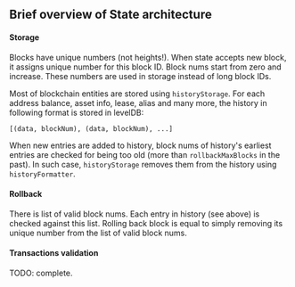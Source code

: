 ## Brief overview of State architecture

#### Storage

Blocks have unique numbers (not heights!). When state accepts new block, it assigns
unique number for this block ID. Block nums start from zero and increase.
These numbers are used in storage instead of long block IDs.

Most of blockchain entities are stored using `historyStorage`.
For each address balance, asset info, lease, alias and many more,
the history in following format is stored in levelDB:

`[(data, blockNum), (data, blockNum), ...]`

When new entries are added to history, block nums of history's earliest entries are checked
for being too old (more than `rollbackMaxBlocks` in the past). In such case, `historyStorage` removes
them from the history using `historyFormatter`.

#### Rollback

There is list of valid block nums. Each entry in history (see above) is checked against this list.
Rolling back block is equal to simply removing its unique number from the list of valid block nums.

#### Transactions validation

TODO: complete.
